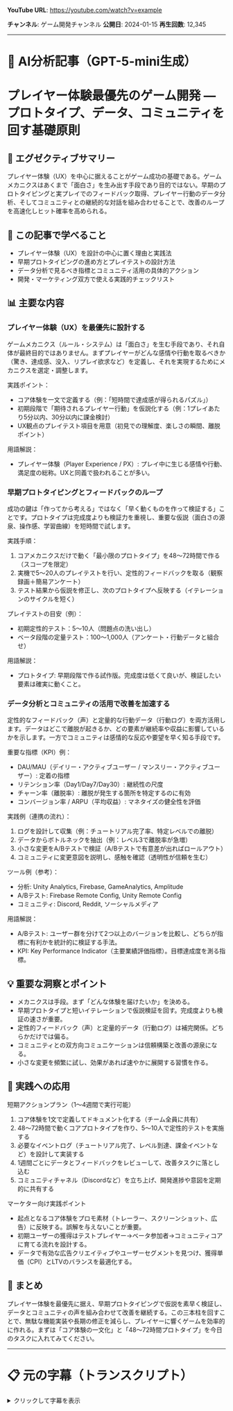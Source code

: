 **YouTube URL**: https://youtube.com/watch?v=example

**チャンネル**: ゲーム開発チャンネル
**公開日**: 2024-01-15
**再生回数**: 12,345

---

# 🤖 AI分析記事（GPT-5-mini生成）

# プレイヤー体験最優先のゲーム開発 — プロトタイプ、データ、コミュニティを回す基礎原則

## 📌 エグゼクティブサマリー
プレイヤー体験（UX）を中心に据えることがゲーム成功の基礎である。ゲームメカニクスはあくまで「面白さ」を生み出す手段であり目的ではない。早期のプロトタイピングと実プレイでのフィードバック取得、プレイヤー行動のデータ分析、そしてコミュニティとの継続的な対話を組み合わせることで、改善のループを高速化しヒット確率を高められる。

## 🎯 この記事で学べること
- プレイヤー体験（UX）を設計の中心に置く理由と実践法  
- 早期プロトタイピングの進め方とプレイテストの設計方法  
- データ分析で見るべき指標とコミュニティ活用の具体的アクション  
- 開発・マーケティング双方で使える実践的チェックリスト

## 📊 主要な内容

### プレイヤー体験（UX）を最優先に設計する
ゲームメカニクス（ルール・システム）は「面白さ」を生む手段であり、それ自体が最終目的ではありません。まずプレイヤーがどんな感情や行動を取るべきか（驚き、達成感、没入、リプレイ欲求など）を定義し、それを実現するためにメカニクスを選定・調整します。

実践ポイント：
- コア体験を一文で定義する（例：「短時間で達成感が得られるパズル」）  
- 初期段階で「期待されるプレイヤー行動」を仮説化する（例：1プレイあたり5分以内、30分以内に課金検討）  
- UX観点のプレイテスト項目を用意（初見での理解度、楽しさの瞬間、離脱ポイント）

用語解説：
- プレイヤー体験（Player Experience / PX）: プレイ中に生じる感情や行動、満足度の総称。UXと同義で扱われることが多い。

### 早期プロトタイピングとフィードバックのループ
成功の鍵は「作ってから考える」ではなく「早く動くものを作って検証する」ことです。プロトタイプは完成度よりも検証力を重視し、重要な仮説（面白さの源泉、操作感、学習曲線）を短時間で試します。

実践手順：
1. コアメカニクスだけで動く「最小限のプロトタイプ」を48〜72時間で作る（スコープを限定）  
2. 実機で5〜20人のプレイテストを行い、定性的フィードバックを取る（観察録画＋簡易アンケート）  
3. テスト結果から仮説を修正し、次のプロトタイプへ反映する（イテレーションのサイクルを短く）

プレイテストの目安（例）：
- 初期定性的テスト：5〜10人（問題点の洗い出し）  
- ベータ段階の定量テスト：100〜1,000人（アンケート・行動データと組合せ）  

用語解説：
- プロトタイプ: 早期段階で作る試作版。完成度は低くて良いが、検証したい要素は確実に動くこと。

### データ分析とコミュニティの活用で改善を加速する
定性的なフィードバック（声）と定量的な行動データ（行動ログ）を両方活用します。データはどこで離脱が起きるか、どの要素が継続率や収益に影響しているかを示します。一方でコミュニティは感情的な反応や要望を早く知る手段です。

重要な指標（KPI）例：
- DAU/MAU（デイリー・アクティブユーザー / マンスリー・アクティブユーザー）: 定着の指標  
- リテンション率（Day1/Day7/Day30）: 継続性の尺度  
- チャーン率（離脱率）: 離脱が発生する箇所を特定するのに有効  
- コンバージョン率 / ARPU（平均収益）: マネタイズの健全性を評価

実践例（連携の流れ）：
1. ログを設計して収集（例：チュートリアル完了率、特定レベルでの離脱）  
2. データからボトルネックを抽出（例：レベル3で離脱率が急増）  
3. 小さな変更をA/Bテストで検証（A/Bテストで有意差が出ればロールアウト）  
4. コミュニティに変更意図を説明し、感触を確認（透明性が信頼を生む）

ツール例（参考）：
- 分析: Unity Analytics, Firebase, GameAnalytics, Amplitude  
- A/Bテスト: Firebase Remote Config, Unity Remote Config  
- コミュニティ: Discord, Reddit, ソーシャルメディア

用語解説：
- A/Bテスト: ユーザー群を分けて2つ以上のバージョンを比較し、どちらが指標に有利かを統計的に検証する手法。  
- KPI: Key Performance Indicator（主要業績評価指標）。目標達成度を測る指標。

## 💡 重要な洞察とポイント
- メカニクスは手段。まず「どんな体験を届けたいか」を決める。  
- 早期プロトタイプと短いイテレーションで仮説検証を回す。完成度よりも検証の速さが重要。  
- 定性的フィードバック（声）と定量的データ（行動ログ）は補完関係。どちらかだけでは偏る。  
- コミュニティとの双方向コミュニケーションは信頼構築と改善の源泉になる。  
- 小さな変更を頻繁に試し、効果があれば速やかに展開する習慣を作る。

## 🚀 実践への応用
短期アクションプラン（1〜4週間で実行可能）
1. コア体験を1文で定義してドキュメント化する（チーム全員に共有）  
2. 48〜72時間で動くコアプロトタイプを作り、5〜10人で定性的テストを実施する  
3. 必要なイベントログ（チュートリアル完了、レベル到達、課金イベントなど）を設計して実装する  
4. 1週間ごとにデータとフィードバックをレビューして、改善タスクに落とし込む  
5. コミュニティチャネル（Discordなど）を立ち上げ、開発進捗や意図を定期的に共有する

マーケター向け実践ポイント
- 起点となるコア体験をプロモ素材（トレーラー、スクリーンショット、広告）に反映する。誤解を与えないことが重要。  
- 初期ユーザーの獲得はテストプレイヤー→ベータ参加者→コミュニティコアに育てる流れを設計する。  
- データで有効な広告クリエイティブやユーザーセグメントを見つけ、獲得単価（CPI）とLTVのバランスを最適化する。

## 📝 まとめ
プレイヤー体験を最優先に据え、早期プロトタイピングで仮説を素早く検証し、データとコミュニティの声を組み合わせて改善を継続する。この三本柱を回すことで、無駄な機能実装や長期の修正を減らし、プレイヤーに響くゲームを効率的に作れる。まずは「コア体験の一文化」と「48〜72時間プロトタイプ」を今日のタスクに入れてみてください。

---

# 📋 元の字幕（トランスクリプト）

<details>
<summary>クリックして字幕を表示</summary>


    今日はゲーム開発における重要なポイントについて話します。
    まず第一に、プレイヤーの体験を最優先に考えることが大切です。
    ゲームメカニクスは面白さを生み出す手段であって、目的ではありません。
    次に、プロトタイピングの重要性について説明します。
    早期にプロトタイプを作成し、実際にプレイしてフィードバックを得ることが成功への鍵です。
    また、データ分析も重要です。プレイヤーの行動を分析し、改善点を見つけることができます。
    最後に、コミュニティとの対話を大切にしてください。
    プレイヤーの声を聞き、それを開発に反映させることで、より良いゲームが作れます。
    

</details>